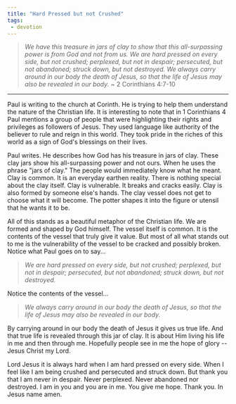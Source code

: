 ```yaml
---
title: "Hard Pressed but not Crushed"
tags:
 - devotion
---
```

> *We have this treasure in jars of clay to show that this all-surpassing power is from God and not from us. We are hard pressed on every side, but not crushed; perplexed, but not in despair; persecuted, but not abandoned; struck down, but not destroyed. We always carry around in our body the death of Jesus, so that the life of Jesus may also be revealed in our body.*
>~ 2 Corinthians 4:7-10
* * *

Paul is writing to the church at Corinth. He is trying to help them understand the nature of the Christian life. It is interesting to note that in 1 Corinthians 4 Paul mentions a group of people that were highlighting their rights and privileges as followers of Jesus. They used language like authority of the believer to rule and reign in this world. They took pride in the riches of this world as a sign of God's blessings on their lives.

Paul writes. He describes how God has his treasure in jars of clay. These clay jars show his all-surpassing power and not ours. When he uses the phrase "jars of clay." The people would immediately know what he meant. Clay is common. It is an everyday earthen reality. There is nothing special about the clay itself. Clay is vulnerable. It breaks and cracks easily. Clay is also formed by someone else's hands. The clay vessel does not get to choose what it will become. The potter shapes it into the figure or utensil that he wants it to be.

All of this stands as a beautiful metaphor of the Christian life. We are formed and shaped by God himself. The vessel itself is common. It is the contents of the vessel that truly give it value. But most of all what stands out to me is the vulnerability of the vessel to be cracked and possibly broken. Notice what Paul goes on to say...

> *We are hard pressed on every side, but not crushed; perplexed, but not in despair; persecuted, but not abandoned; struck down, but not destroyed.*

Notice the contents of the vessel...

> *We always carry around in our body the death of Jesus, so that the life of Jesus may also be revealed in our body.*

By carrying around in our body the death of Jesus it gives us true life. And that true life is revealed through this jar of clay. It is about Him living his life in me and then through me. Hopefully people see in me the hope of glory -- Jesus Christ my Lord.

Lord Jesus it is always hard when I am hard pressed on every side. When I feel like I am being crushed and persecuted and struck down. But thank you that I am never in despair. Never perplexed. Never abandoned nor destroyed. I am in you and you are in me. You give me hope. Thank you. In Jesus name amen.
